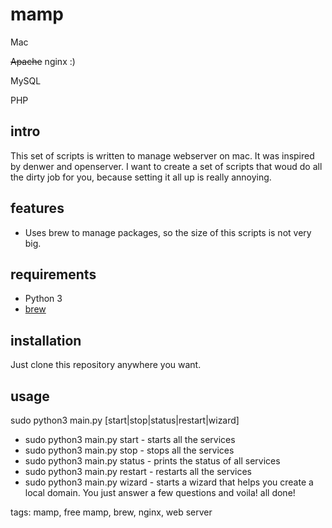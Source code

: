 # mamp

Mac

~~Apache~~ nginx :)

MySQL

PHP

## intro
This set of scripts is written to manage webserver on mac. It was inspired by denwer and openserver.
I want to create a set of scripts that woud do all the dirty job for you, because setting it all up is really annoying.

## features
 - Uses brew to manage packages, so the size of this scripts is not very big.

## requirements
 - Python 3
 - [brew](https://brew.sh/)


## installation
Just clone this repository anywhere you want.

## usage

sudo python3 main.py [start|stop|status|restart|wizard]


 * sudo python3 main.py start - starts all the services
 * sudo python3 main.py stop - stops all the services
 * sudo python3 main.py status - prints the status of all services
 * sudo python3 main.py restart - restarts all the services
 * sudo python3 main.py wizard - starts a wizard that helps you create a local domain. You just answer a few questions and voila! all done!


tags: mamp, free mamp, brew, nginx, web server
